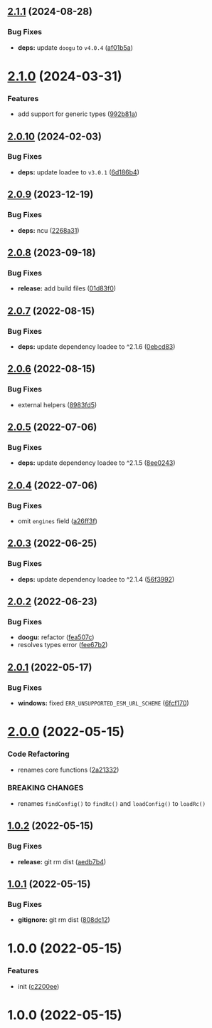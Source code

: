 ## [2.1.1](https://github.com/bent10/rcfy/compare/v2.1.0...v2.1.1) (2024-08-28)


### Bug Fixes

* **deps:** update `doogu` to `v4.0.4` ([af01b5a](https://github.com/bent10/rcfy/commit/af01b5aa17efc999f6e3f35fa38f2957c7841c2d))

# [2.1.0](https://github.com/bent10/rcfy/compare/v2.0.10...v2.1.0) (2024-03-31)


### Features

* add support for generic types ([992b81a](https://github.com/bent10/rcfy/commit/992b81a0f26d57571bd9f5c90e9b4d359ae8bdfe))

## [2.0.10](https://github.com/bent10/rcfy/compare/v2.0.9...v2.0.10) (2024-02-03)


### Bug Fixes

* **deps:** update loadee to `v3.0.1` ([6d186b4](https://github.com/bent10/rcfy/commit/6d186b4970139628325f40a76abd01e65e8048a9))

## [2.0.9](https://github.com/bent10/rcfy/compare/v2.0.8...v2.0.9) (2023-12-19)


### Bug Fixes

* **deps:** ncu ([2268a31](https://github.com/bent10/rcfy/commit/2268a312971ea61b4e0ecee3ef9f0cb0401df270))

## [2.0.8](https://github.com/bent10/rcfy/compare/v2.0.7...v2.0.8) (2023-09-18)


### Bug Fixes

* **release:** add build files ([01d83f0](https://github.com/bent10/rcfy/commit/01d83f0bbddea39d459a15bba0f56c75e11542af))

## [2.0.7](https://github.com/bent10/rcfy/compare/v2.0.6...v2.0.7) (2022-08-15)

### Bug Fixes

- **deps:** update dependency loadee to ^2.1.6 ([0ebcd83](https://github.com/bent10/rcfy/commit/0ebcd8309235f623918bba6b778eac8d3c37acd0))

## [2.0.6](https://github.com/bent10/rcfy/compare/v2.0.5...v2.0.6) (2022-08-15)

### Bug Fixes

- external helpers ([8983fd5](https://github.com/bent10/rcfy/commit/8983fd5fe2c1b43ebf8bd15dfa4c7e0a32698a77))

## [2.0.5](https://github.com/bent10/rcfy/compare/v2.0.4...v2.0.5) (2022-07-06)

### Bug Fixes

- **deps:** update dependency loadee to ^2.1.5 ([8ee0243](https://github.com/bent10/rcfy/commit/8ee02435591351cd46f6b48facaa6eaa5d372dea))

## [2.0.4](https://github.com/bent10/rcfy/compare/v2.0.3...v2.0.4) (2022-07-06)

### Bug Fixes

- omit `engines` field ([a26ff3f](https://github.com/bent10/rcfy/commit/a26ff3f2f67699bb0316c6777410b41b25470ac8))

## [2.0.3](https://github.com/bent10/rcfy/compare/v2.0.2...v2.0.3) (2022-06-25)

### Bug Fixes

- **deps:** update dependency loadee to ^2.1.4 ([56f3992](https://github.com/bent10/rcfy/commit/56f39928965084b3f6b2786036c9345395b7fd2d))

## [2.0.2](https://github.com/bent10/rcfy/compare/v2.0.1...v2.0.2) (2022-06-23)

### Bug Fixes

- **doogu:** refactor ([fea507c](https://github.com/bent10/rcfy/commit/fea507c79ffefb05453b2dc1988852a6ee805ab0))
- resolves types error ([fee67b2](https://github.com/bent10/rcfy/commit/fee67b2c66b1cc7512db3b700538bd68fd969e88))

## [2.0.1](https://github.com/bent10/rcfy/compare/v2.0.0...v2.0.1) (2022-05-17)

### Bug Fixes

- **windows:** fixed `ERR_UNSUPPORTED_ESM_URL_SCHEME` ([6fcf170](https://github.com/bent10/rcfy/commit/6fcf170203cb9807c606eecbc03b2a42ffc123c8))

# [2.0.0](https://github.com/bent10/rcfy/compare/v1.0.2...v2.0.0) (2022-05-15)

### Code Refactoring

- renames core functions ([2a21332](https://github.com/bent10/rcfy/commit/2a21332af33e19ca963ddc80c8083fb197e6dfc7))

### BREAKING CHANGES

- renames `findConfig()` to `findRc()` and `loadConfig()` to `loadRc()`

## [1.0.2](https://github.com/bent10/rcfy/compare/v1.0.1...v1.0.2) (2022-05-15)

### Bug Fixes

- **release:** git rm dist ([aedb7b4](https://github.com/bent10/rcfy/commit/aedb7b498d565288c854b896daf9b52208a50a19))

## [1.0.1](https://github.com/bent10/rcfy/compare/v1.0.0...v1.0.1) (2022-05-15)

### Bug Fixes

- **gitignore:** git rm dist ([808dc12](https://github.com/bent10/rcfy/commit/808dc12cc8e3b42a2bf3f5978f11dbc73804ba7e))

# 1.0.0 (2022-05-15)

### Features

- init ([c2200ee](https://github.com/bent10/rcfy/commit/c2200ee1f636fcfb60a707fabaffa8104963c89c))

# 1.0.0 (2022-05-15)
